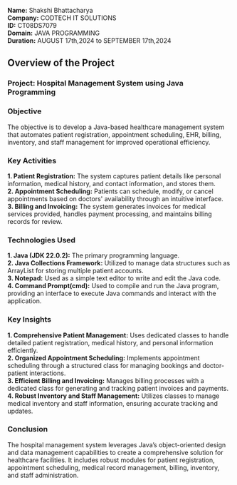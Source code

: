 **Name:** Shakshi Bhattacharya\
**Company:** CODTECH IT SOLUTIONS\
**ID:** CT08DS7079\
**Domain:** JAVA PROGRAMMING\
**Duration:** AUGUST 17th,2024 to SEPTEMBER 17th,2024

## Overview of the Project

### Project: Hospital Management System using Java Programming

### Objective
The objective is to develop a Java-based healthcare management system that automates patient registration, appointment scheduling, EHR, billing, inventory, and staff management for improved operational efficiency.

### Key Activities
**1. Patient Registration:** The system captures patient details like personal information, medical history, and contact information, and stores them.\
**2. Appointment Scheduling:** Patients can schedule, modify, or cancel appointments based on doctors' availability through an intuitive interface.\
**3. Billing and Invoicing:** The system generates invoices for medical services provided, handles payment processing, and maintains billing records for review.

### Technologies Used
**1. Java (JDK 22.0.2):** The primary programming language.\
**2. Java Collections Framework:** Utilized to manage data structures such as ArrayList for storing multiple patient accounts.\
**3. Notepad:** Used as a simple text editor to write and edit the Java code.\
**4. Command Prompt(cmd):** Used to compile and run the Java program, providing an interface to execute Java commands and interact with the application.

### Key Insights
**1. Comprehensive Patient Management:** Uses dedicated classes to handle detailed patient registration, medical history, and personal information efficiently.\
**2. Organized Appointment Scheduling:** Implements appointment scheduling through a structured class for managing bookings and doctor-patient interactions.\
**3. Efficient Billing and Invoicing:** Manages billing processes with a dedicated class for generating and tracking patient invoices and payments.\
**4. Robust Inventory and Staff Management:** Utilizes classes to manage medical inventory and staff information, ensuring accurate tracking and updates.

### Conclusion
The hospital management system leverages Java’s object-oriented design and data management capabilities to create a comprehensive solution for healthcare facilities. It includes robust modules for patient registration, appointment scheduling, medical record management, billing, inventory, and staff administration. 
